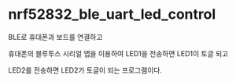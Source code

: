 # nrf52832_ble_uart_led_control

BLE로 휴대폰과 보드를 연결하고 

휴대폰의 블루투스 시리얼 앱을 이용하여 LED1을 전송하면 LED1이 토글 되고

LED2를 전송하면 LED2가 토글이 되는 프로그램이다.
